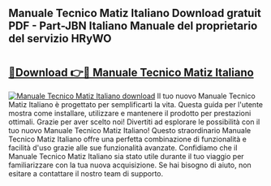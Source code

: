 ## Manuale Tecnico Matiz Italiano Download gratuit PDF - Part-JBN Italiano Manuale del proprietario del servizio HRyWO

# <h2><a href="http://dfgi2fw.blite.top/?on=Manuale+Tecnico+Matiz+Italiano">🔗Download 👉🔴 Manuale Tecnico Matiz Italiano</a></h2>

[![Manuale Tecnico Matiz Italiano download](https://i.imgur.com/lujVjoI.png)](http://dfgi2fw.blite.top/?on=Manuale+Tecnico+Matiz+Italiano)
Il tuo nuovo Manuale Tecnico Matiz Italiano è progettato per semplificarti la vita. Questa guida per l'utente mostra come installare, utilizzare e mantenere il prodotto per prestazioni ottimali. Grazie per aver scelto noi! Divertiti ad esplorare le possibilità con il tuo nuovo Manuale Tecnico Matiz Italiano! Questo straordinario Manuale Tecnico Matiz Italiano offre una perfetta combinazione di funzionalità e facilità d'uso grazie alle sue funzionalità avanzate. Confidiamo che il Manuale Tecnico Matiz Italiano sia stato utile durante il tuo viaggio per familiarizzare con la tua nuova acquisizione. Se hai bisogno di aiuto, non esitare a contattare il nostro team di supporto.
